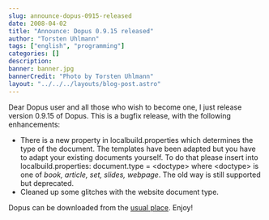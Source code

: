 ```yaml
---
slug: announce-dopus-0915-released
date: 2008-04-02
title: "Announce: Dopus 0.9.15 released"
author: "Torsten Uhlmann"
tags: ["english", "programming"]
categories: []
description:
banner: banner.jpg
bannerCredit: "Photo by Torsten Uhlmann"
layout: "../../../layouts/blog-post.astro"
---
```


Dear Dopus user and all those who wish to become one, I just release version 0.9.15 of Dopus. This is a bugfix release, with the following enhancements:

-   There is a new property in localbuild.properties which determines the type of the document. The templates have been adapted but you have to adapt your existing documents yourself. To do that please insert into localbuild.properties: document.type = &lt;doctype&gt; where &lt;doctype&gt; is one of <span class="emphasis">*book, article, set, slides, webpage*</span>. The old way is still supported but deprecated.
-   Cleaned up some glitches with the website document type.

Dopus can be downloaded from the [usual place](http://cms.agynamix.de/downloads/cat_view-2.html). Enjoy!
